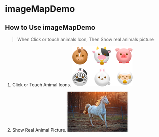 # imageMapDemo
## How to Use imageMapDemo

> When Click or touch animals Icon, Then Show real animals picture

1. Click or Touch Animal Icons.
<img src="/img/animal.png" width="40%"></img>

2. Show Real Animal Picture.
<img src="/img/horse.jpg" width="40%"></img>